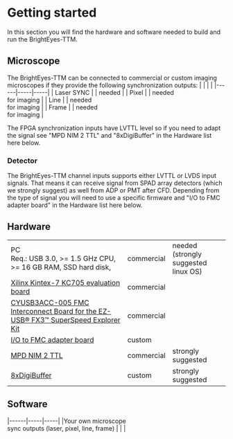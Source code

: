 # Getting started
In this section you will find the hardware and software needed to build and run the BrightEyes-TTM.

## Microscope
The BrightEyes-TTM can be connected to commercial or custom imaging microscopes if they provide the following synchronization outputs:
|      |     |     |
|------|-----|-----|
| Laser SYNC | | needed |
| Pixel | | needed <br /> for imaging |
| Line | | needed <br /> for imaging |
| Frame | | needed <br /> for imaging |

The FPGA synchronization inputs have LVTTL level so if you need to adapt the signal see "MPD NIM 2 TTL" and "8xDigiBuffer" in the Hardware list here below.

### Detector
The BrightEyes-TTM channel inputs supports either LVTTL or LVDS input signals. That means it can receive signal from SPAD array detectors (which we strongly suggest) as well from ADP or PMT after CFD. Depending from the type of signal you will need to use a specific firmware and "I/O to FMC adapter board" in the Hardware list here below.

## Hardware
|      |     |     |
|------|-----|-----|
|PC  <br /> Req.: USB 3.0, >= 1.5 GHz CPU, >= 16 GB RAM, SSD hard disk, |  commercial   | needed <br /> (strongly suggested linux OS)   |
|[Xilinx Kintex-7 KC705 evaluation board](FPGABoard.md)| commercial  | |
|[CYUSB3ACC-005 FMC Interconnect Board for the EZ-USB® FX3™ SuperSpeed Explorer Kit](FMCAdapter.md)| commercial  | |
|[I/O to FMC adapter board](IOConnectorBoard.md) | custom |      |
|[MPD NIM 2 TTL](NIM2TTL.md) | commercial| strongly suggested   |
|[8xDigiBuffer](DigiBuffer.md) | custom | strongly suggested | 

## Software
|------|-----|-----|
|Your own microscope <br /> sync outputs (laser, pixel, line, frame) |  |  |
